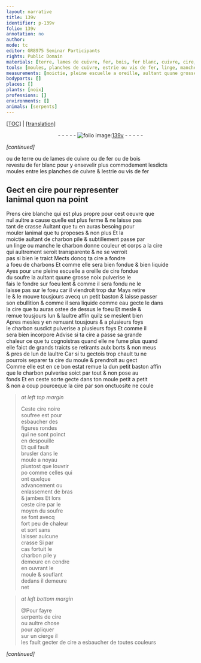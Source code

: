 ```yaml
---
layout: narrative
title: 139v
identifier: p-139v
folio: 139v
annotation: no
author:
mode: tc
editor: GR8975 Seminar Participants
rights: Public Domain
materials: [terre, lames de cuivre, fer, bois, fer blanc, cuivre, cire, cire blanche, crasse, charbon pile, linge, charbon, charbons, soufre, eau, charbon susdict pulverise, charbon pulverise, cire noire soufree, cendre]
tools: [moules, planches de cuivre, estrie ou vis de fer, linge, manche, escuelle a oreille, baston, moule, moule a noyau, cierge]
measurements: [moictie, pleine escuelle a oreille, aultant quune grosse noix]
bodyparts: []
places: []
plants: [noix]
professions: []
environments: []
animals: [serpents]
---
```


 <p><a href="{{ site.baseurl }}/diplomatic/">[TOC]</a> | <a href="{{ site.baseurl }}/texts/p-139v_tl/" target="_blank">[translation]</a></p><div class="folio" align="center">- - - - - <a href="http://gallica.bnf.fr/ark:/12148/btv1b10500001g/f284.image" target="_blank"><img src="https://cu-mkp.github.io/2017-workshop-edition/assets/photo-icon.png" alt="folio image: " style="display:inline-block; margin-bottom:-3px;"/>139v</a> - - - - - </div>  
 
*[continued]*
  
ou de <span class="m">terre</span> ou de <span class="m">lames de cuivre</span> ou de <span class="m">fer</span> ou de <span class="m">bois</span><br/> revestu de <span class="m">fer blanc</span> pour y ensevelir plus commodem<span class="exp">ent</span> lesdicts<br/> <span class="tl">moules</span> entre les <span class="tl">planches de <span class="m">cuivre</span></span> & l<span class="tl">estrie ou vis de <span class="m">fer</span></span>
 
 
  

## Gect en <span class="m">cire</span> pour representer<br/> lanimal quon na point

 
P<span class="exp">rens</span> <span class="m">cire blanche</span> qui est plus propre pour cest oeuvre que<br/> nul aultre a cause quelle est plus ferme & ne laisse pas<br/> tant de <span class="m">crasse</span> Aultant que tu en auras besoing pour<br/> mouler lanimal que tu proposes & non plus Et la<br/> <span class="ms">moictie</span> aultant de <span class="m">charbon pile</span> & subtillem<span class="exp">ent</span> passe par<br/> un <span class="tl"><span class="m">linge</span></span> ou <span class="tl">manche</span> le <span class="m">charbon</span> donne couleur <span class="add">et corps</span> a la <span class="m">cire</span><br/> qui aultrement seroit transparente & ne se verroit<br/> pas si bien le traict Mects doncq ta <span class="m">cire</span> a fondre<br/> a foeu de <span class="m">charbons</span> Et co<span class="exp">mm</span>e elle sera bien fondue & bien liquide<br/> Ayes pour une <span class="ms">pleine <span class="tl">escuelle a oreille</span></span> de <span class="m">cire</span> fondue<br/> du <span class="m">soufre</span> <span class="del">la</span> <span class="ms">aultant quune grosse <span class="pa">noix</span></span> pulverise le<br/> fais le fondre sur foeu lent & co<span class="exp">mm</span>e il sera fondu ne le<br/> laisse pas sur le foeu car il viendroit <span class="add">trop</span> dur Mays retire<br/> le & le mouve tousjours avecq un petit <span class="tl">baston</span> & laisse passer<br/> son ebullition & co<span class="exp">mm</span>e il sera liquide co<span class="exp">mm</span>e <span class="m">eau</span> gecte le dans<br/> la <span class="m">cire</span> que tu auras ostee de dessus le foeu Et mesle &<br/> remue tousjours lun & laultre affin quilz se meslent bien<br/> Apres mesles y en remuant tousjours & a plusieurs foys<br/> le <span class="m">charbon susdict pulverise</span> <span class="del">a plusieurs foys</span> Et co<span class="exp">mm</span>e il<br/> sera bien incorpore Advise si ta <span class="m">cire</span> a passe sa grande<br/> chaleur ce que tu cognoistras quand elle ne fume plus quand<br/> elle faict de grands traicts <span class="del"><span class="add">se</span></span> <span class="del">re</span>tirants aulx borts & non meus<br/> & pres <span class="del">de</span> lun de laultre Car si tu gectois trop chault tu ne<br/> pourrois separer ta <span class="m">cire</span> du <span class="tl">moule</span> & prendroit au gect<br/> Co<span class="exp">mm</span>e elle est en ce bon estat remue la du<span class="add"><span class="exp">n</span></span> petit <span class="tl">baston</span> affin<br/> que le <span class="m">charbon pulverise</span> soict par tout & non pose au<br/> fonds Et en ceste sorte gecte dans ton <span class="tl">moule</span> petit a petit<br/> & non a coup pourceque la <span class="m">cire</span> par son onctuosite ne coule
 
> *at left top margin*
> 
> 
>   Ceste <span class="m">cire noire<br/> soufree</span> est pour<br/> esbaucher des<br/> figures rondes<br/> qui ne sont poinct<br/> en despouille<br/> Et quil fault<br/> brusler dans le<br/> <span class="tl">moule a noyau</span><br/> plustost que louvrir<br/> <span class="del">po</span> co<span class="exp">mm</span>e celles qui<br/> ont quelque<br/> advancement ou<br/> enlassem<span class="exp">ent</span> de bras<br/> & jambes Et lors<br/> ceste <span class="m">cire</span> par le<br/> moyen du <span class="m">soufre</span><br/> se font avecq<br/> fort peu de chaleur<br/> et sort sans<br/> laisser aulcune<br/> <span class="m">crasse</span> Si par<br/> cas fortuit le<br/> <span class="m">charbon pile</span> y<br/> demeure en <span class="m">cendre</span><br/> en ouvrant le<br/> <span class="tl">moule</span> & soufla<span class="exp">n</span>t<br/> dedans il demeure<br/> net
 
> *at left bottom margin*
> 
> 
>   @Pour fayre<br/> <span class="al">serpents</span> de <span class="m">cire</span><br/> ou aultre chose<br/> pour apliquer<br/> sur un <span class="tl">cierge</span> il<br/> les fault gecter de <span class="m">cire</span> a esbaucher de toutes couleurs
 
*[continued]*
 
 